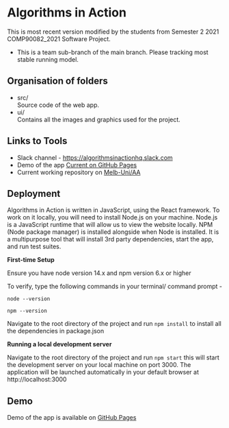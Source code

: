 # Algorithms in Action

This is most recent version modified by the students from Semester 2 2021 COMP90082_2021 Software Project. 

* This is a team sub-branch of the main branch. Please tracking most stable running model.

## Organisation of folders

- src/\
    Source code of the web app.
- ui/\
    Contains all the images and graphics used for the project.
    
 ## Links to Tools

   - Slack channel - https://algorithmsinactionhq.slack.com
   - Demo of the app [Current on GitHub Pages](https://algorithms-in-action.github.io/)
   - Current working repository on [Melb-Uni/AA](https://github.com/Melb-Uni/AA)

## Deployment

Algorithms in Action is written in JavaScript, using the React framework. To work on it locally, you will need to install Node.js on your machine. Node.js is a JavaScript runtime that will allow us to view the website locally. NPM (Node package manager) is installed alongside when Node is installed. It is a multipurpose tool that will install 3rd party dependencies, start the app, and run test suites.

**First-time Setup**

Ensure you have node version 14.x and npm version 6.x or higher

To verify, type the following commands in your terminal/ command prompt -

`node --version`

`npm --version`

Navigate to the root directory of the project and run `npm install` to install all the dependencies in package.json

**Running a local development server**

Navigate to the root directory of the project and run `npm start` this will start the development server on your local machine on port 3000. The application will be launched automatically in your default browser at http://localhost:3000

## Demo
Demo of the app is available on [GitHub Pages](https://algorithms-in-action.github.io/)
